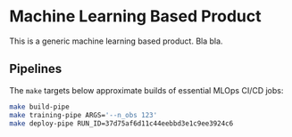 # Machine Learning Based Product

This is a generic machine learning based product. Bla bla.

## Pipelines

The `make` targets below approximate builds of essential MLOps CI/CD jobs:

```bash
make build-pipe
make training-pipe ARGS='--n_obs 123'
make deploy-pipe RUN_ID=37d75af6d11c44eebbd3e1c9ee3924c6
```

